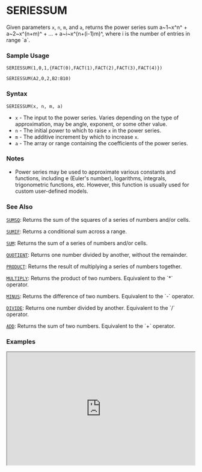 # SERIESSUM

Given parameters `x`, `n`, `m`, and `a`, returns the power series sum a~1~x^n^ + a~2~x^(n+m)^ + ... + a~i~x^(n+(i-1)m)^, where i is the number of entries in range \`a\`.

### Sample Usage

`SERIESSUM(1,0,1,{FACT(0),FACT(1),FACT(2),FACT(3),FACT(4)})`

`SERIESSUM(A2,0,2,B2:B10)`

### Syntax

`SERIESSUM(x, n, m, a)`

* `x` - The input to the power series. Varies depending on the type of approximation, may be angle, exponent, or some other value.
* `n` - The initial power to which to raise `x` in the power series.
* `m` - The additive increment by which to increase `x`.
* `a` - The array or range containing the coefficients of the power series.

### Notes

* Power series may be used to approximate various constants and functions, including e (Euler's number), logarithms, integrals, trigonometric functions, etc. However, this function is usually used for custom user-defined models.

### See Also

[`SUMSQ`](https://support.google.com/docs/answer/3093714): Returns the sum of the squares of a series of numbers and/or cells.

[`SUMIF`](https://support.google.com/docs/answer/3093583): Returns a conditional sum across a range.

[`SUM`](https://support.google.com/docs/answer/3093669): Returns the sum of a series of numbers and/or cells.

[`QUOTIENT`](https://support.google.com/docs/answer/3093436): Returns one number divided by another, without the remainder.

[`PRODUCT`](https://support.google.com/docs/answer/3093502): Returns the result of multiplying a series of numbers together.

[`MULTIPLY`](https://support.google.com/docs/answer/3093978): Returns the product of two numbers. Equivalent to the \`\*\` operator.

[`MINUS`](https://support.google.com/docs/answer/3093977): Returns the difference of two numbers. Equivalent to the \`-\` operator.

[`DIVIDE`](https://support.google.com/docs/answer/3093973): Returns one number divided by another. Equivalent to the \`/\` operator.

[`ADD`](https://support.google.com/docs/answer/3093590): Returns the sum of two numbers. Equivalent to the \`+\` operator.

### Examples

<iframe height="300" src="https://docs.google.com/spreadsheet/pub?key=0As3tAuweYU9QdHJVcmVqYmgwd2hFQWxYVTVfUUt5QXc&output=html" width="500"></iframe>
